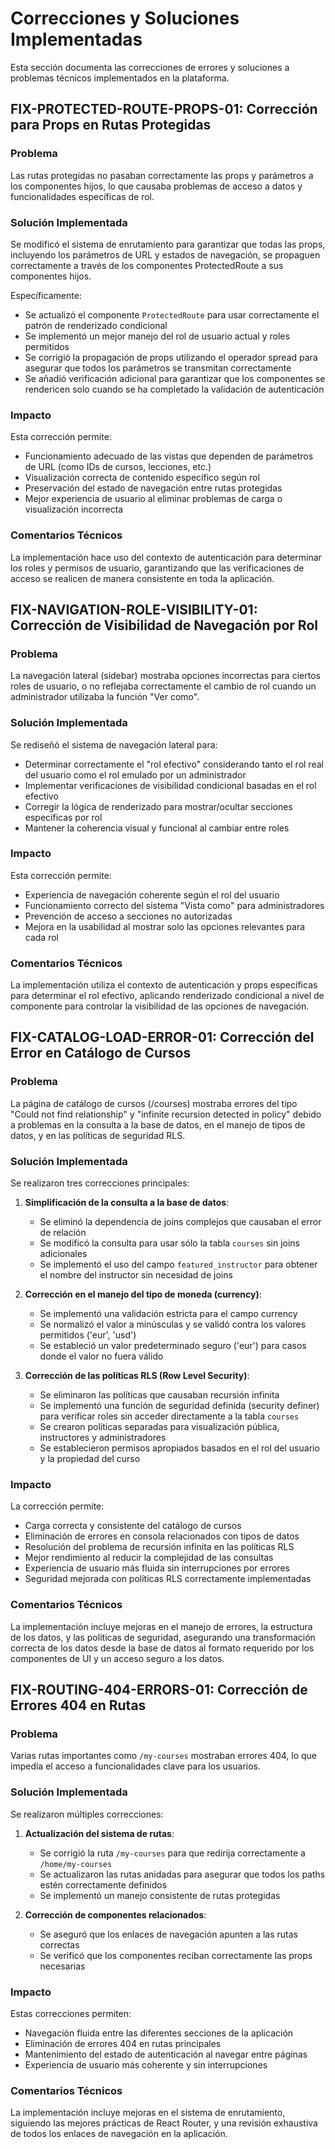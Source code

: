 
# Correcciones y Soluciones Implementadas

Esta sección documenta las correcciones de errores y soluciones a problemas técnicos implementados en la plataforma.

## FIX-PROTECTED-ROUTE-PROPS-01: Corrección para Props en Rutas Protegidas

### Problema
Las rutas protegidas no pasaban correctamente las props y parámetros a los componentes hijos, lo que causaba problemas de acceso a datos y funcionalidades específicas de rol.

### Solución Implementada
Se modificó el sistema de enrutamiento para garantizar que todas las props, incluyendo los parámetros de URL y estados de navegación, se propaguen correctamente a través de los componentes ProtectedRoute a sus componentes hijos. 

Específicamente:
- Se actualizó el componente `ProtectedRoute` para usar correctamente el patrón de renderizado condicional
- Se implementó un mejor manejo del rol de usuario actual y roles permitidos
- Se corrigió la propagación de props utilizando el operador spread para asegurar que todos los parámetros se transmitan correctamente
- Se añadió verificación adicional para garantizar que los componentes se rendericen solo cuando se ha completado la validación de autenticación

### Impacto
Esta corrección permite:
- Funcionamiento adecuado de las vistas que dependen de parámetros de URL (como IDs de cursos, lecciones, etc.)
- Visualización correcta de contenido específico según rol
- Preservación del estado de navegación entre rutas protegidas
- Mejor experiencia de usuario al eliminar problemas de carga o visualización incorrecta

### Comentarios Técnicos
La implementación hace uso del contexto de autenticación para determinar los roles y permisos de usuario, garantizando que las verificaciones de acceso se realicen de manera consistente en toda la aplicación.

## FIX-NAVIGATION-ROLE-VISIBILITY-01: Corrección de Visibilidad de Navegación por Rol

### Problema
La navegación lateral (sidebar) mostraba opciones incorrectas para ciertos roles de usuario, o no reflejaba correctamente el cambio de rol cuando un administrador utilizaba la función "Ver como".

### Solución Implementada
Se rediseñó el sistema de navegación lateral para:
- Determinar correctamente el "rol efectivo" considerando tanto el rol real del usuario como el rol emulado por un administrador
- Implementar verificaciones de visibilidad condicional basadas en el rol efectivo
- Corregir la lógica de renderizado para mostrar/ocultar secciones específicas por rol
- Mantener la coherencia visual y funcional al cambiar entre roles

### Impacto
Esta corrección permite:
- Experiencia de navegación coherente según el rol del usuario
- Funcionamiento correcto del sistema "Vista como" para administradores
- Prevención de acceso a secciones no autorizadas
- Mejora en la usabilidad al mostrar solo las opciones relevantes para cada rol

### Comentarios Técnicos
La implementación utiliza el contexto de autenticación y props específicas para determinar el rol efectivo, aplicando renderizado condicional a nivel de componente para controlar la visibilidad de las opciones de navegación.

## FIX-CATALOG-LOAD-ERROR-01: Corrección del Error en Catálogo de Cursos

### Problema
La página de catálogo de cursos (/courses) mostraba errores del tipo "Could not find relationship" y "infinite recursion detected in policy" debido a problemas en la consulta a la base de datos, en el manejo de tipos de datos, y en las políticas de seguridad RLS.

### Solución Implementada
Se realizaron tres correcciones principales:

1. **Simplificación de la consulta a la base de datos**: 
   - Se eliminó la dependencia de joins complejos que causaban el error de relación
   - Se modificó la consulta para usar sólo la tabla `courses` sin joins adicionales
   - Se implementó el uso del campo `featured_instructor` para obtener el nombre del instructor sin necesidad de joins

2. **Corrección en el manejo del tipo de moneda (currency)**:
   - Se implementó una validación estricta para el campo currency
   - Se normalizó el valor a minúsculas y se validó contra los valores permitidos ('eur', 'usd')
   - Se estableció un valor predeterminado seguro ('eur') para casos donde el valor no fuera válido

3. **Corrección de las políticas RLS (Row Level Security)**:
   - Se eliminaron las políticas que causaban recursión infinita
   - Se implementó una función de seguridad definida (security definer) para verificar roles sin acceder directamente a la tabla `courses`
   - Se crearon políticas separadas para visualización pública, instructores y administradores
   - Se establecieron permisos apropiados basados en el rol del usuario y la propiedad del curso

### Impacto
La corrección permite:
- Carga correcta y consistente del catálogo de cursos
- Eliminación de errores en consola relacionados con tipos de datos
- Resolución del problema de recursión infinita en las políticas RLS
- Mejor rendimiento al reducir la complejidad de las consultas
- Experiencia de usuario más fluida sin interrupciones por errores
- Seguridad mejorada con políticas RLS correctamente implementadas

### Comentarios Técnicos
La implementación incluye mejoras en el manejo de errores, la estructura de los datos, y las políticas de seguridad, asegurando una transformación correcta de los datos desde la base de datos al formato requerido por los componentes de UI y un acceso seguro a los datos.

## FIX-ROUTING-404-ERRORS-01: Corrección de Errores 404 en Rutas

### Problema
Varias rutas importantes como `/my-courses` mostraban errores 404, lo que impedía el acceso a funcionalidades clave para los usuarios.

### Solución Implementada
Se realizaron múltiples correcciones:
1. **Actualización del sistema de rutas**:
   - Se corrigió la ruta `/my-courses` para que redirija correctamente a `/home/my-courses`
   - Se actualizaron las rutas anidadas para asegurar que todos los paths estén correctamente definidos
   - Se implementó un manejo consistente de rutas protegidas

2. **Corrección de componentes relacionados**:
   - Se aseguró que los enlaces de navegación apunten a las rutas correctas
   - Se verificó que los componentes reciban correctamente las props necesarias

### Impacto
Estas correcciones permiten:
- Navegación fluida entre las diferentes secciones de la aplicación
- Eliminación de errores 404 en rutas principales
- Mantenimiento del estado de autenticación al navegar entre páginas
- Experiencia de usuario más coherente y sin interrupciones

### Comentarios Técnicos
La implementación incluye mejoras en el sistema de enrutamiento, siguiendo las mejores prácticas de React Router, y una revisión exhaustiva de todos los enlaces de navegación en la aplicación.
